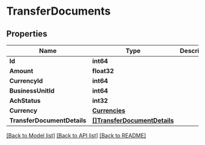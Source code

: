 # TransferDocuments

## Properties

Name | Type | Description | Notes
------------ | ------------- | ------------- | -------------
**Id** | **int64** |  | 
**Amount** | **float32** |  | 
**CurrencyId** | **int64** |  | 
**BusinessUnitId** | **int64** |  | 
**AchStatus** | **int32** |  | 
**Currency** | [**Currencies**](Currencies.md) |  | [optional] 
**TransferDocumentDetails** | [**[]TransferDocumentDetails**](TransferDocumentDetails.md) |  | [optional] 

[[Back to Model list]](../README.md#documentation-for-models) [[Back to API list]](../README.md#documentation-for-api-endpoints) [[Back to README]](../README.md)


